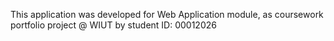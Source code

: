 This application was developed for Web 
Application module, as coursework portfolio project @ WIUT by student ID: 00012026
